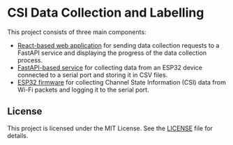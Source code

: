# CSI Data Collection and Labelling

This project consists of three main components:

- [React-based web application](./frontend/README.md) for sending data collection requests to a FastAPI service and displaying the progress of the data collection process.
- [FastAPI-based service](./backend/README.md) for collecting data from an ESP32 device connected to a serial port and storing it in CSV files.
- [ESP32 firmware](https://github.com/nipunchamikara/csi-data-collection-firmware) for collecting Channel State Information (CSI) data from Wi-Fi packets and logging it to the serial port.

## License

This project is licensed under the MIT License. See the [LICENSE](./LICENSE) file for details.
